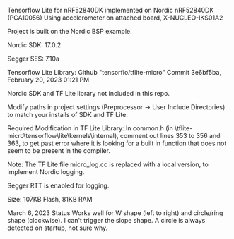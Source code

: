 Tensorflow Lite for nRF52840DK implemented on Nordic nRF52840DK (PCA10056)
Using accelerometer on attached board, X-NUCLEO-IKS01A2

Project is built on the Nordic BSP example.

Nordic SDK: 17.0.2

Segger SES: 7.10a

Tensorflow Lite Library: Github "tensorflo/tflite-micro" Commit 3e6bf5ba, February 20, 2023 01:21 PM

Nordic SDK and TF Lite library not included in this repo.

Modify paths in project settings (Preprocessor -> User Include Directories) to match your installs of SDK and TF Lite.

Required Modification in TF Lite Library:
In common.h (in \tflite-micro\tensorflow\lite\kernels\internal), comment out lines 353 to 356 and 363, to get past error where it is looking for a built in function that does not seem to be present in the compiler.

Note: The TF Lite file micro_log.cc is replaced with a local version, to implement Nordic logging.

Segger RTT is enabled for logging.

Size: 107KB Flash, 81KB RAM

March 6, 2023 Status
Works well for W shape (left to right) and circle/ring shape (clockwise).
I can't trigger the slope shape.
A circle is always detected on startup, not sure why.



